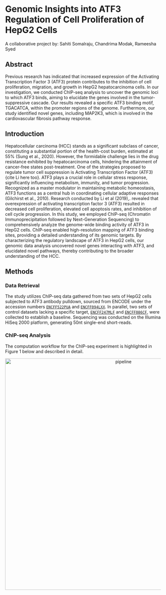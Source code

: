 # Genomic Insights into ATF3 Regulation of Cell Proliferation of HepG2 Cells
A collaborative project by: Sahiti Somalraju, Chandrima Modak, Rameesha Syed

## Abstract
Previous research has indicated that increased expression of the Activating Transcription Factor 3 (ATF3) protein contributes to the inhibition of cell proliferation, migration, and growth in HepG2 hepatocarcinoma cells. In our investigation, we conducted ChIP-seq analysis to uncover the genomic loci to which ATF3 binds, aiming to elucidate the genes involved in the tumor-suppressive cascade. Our results revealed a specific ATF3 binding motif, TGACATCA, within the promoter regions of the genome. Furthermore, our study identified novel genes, including MAP2K3, which is involved in the cardiovascular fibrosis pathway response.

## Introduction
Hepatocellular carcinoma (HCC) stands as a significant subclass of cancer, constituting a substantial portion of the health-cost burden, estimated at 55% (Sung et al., 2020). However, the formidable challenge lies in the drug resistance exhibited by hepatocarcinoma cells, hindering the attainment of cancer-free states post-treatment. One of the strategies proposed to regulate tumor cell suppression is Activating Transcription Factor (ATF3) {cite Li here too}. ATF3 plays a crucial role in cellular stress response, significantly influencing metabolism, immunity, and tumor progression. Recognized as a master modulator in maintaining metabolic homeostasis, ATF3 functions as a central hub in coordinating cellular adaptive responses (Gilchirst et al., 2010). Research conducted by  Li et al (2019),. revealed that overexpression of activating transcription factor 3 (ATF3) resulted in decreased cell proliferation, elevated cell apoptosis rates, and inhibition of cell cycle progression. In this study, we employed ChIP-seq (Chromatin Immunoprecipitation followed by Next-Generation Sequencing) to comprehensively analyze the genome-wide binding activity of ATF3 in HepG2 cells. ChIP-seq enabled high-resolution mapping of ATF3 binding sites, providing a detailed understanding of its genomic targets. By characterizing the regulatory landscape of ATF3 in HepG2 cells, our genomic data analysis uncovered novel genes interacting with ATF3, and elucidated novel pathways, thereby contributing to the broader understanding of the HCC. 

## Methods
### Data Retrieval
The study utilizes ChIP-seq data gathered from two sets of HepG2 cells subjected to ATF3 antibody pulldown, sourced from ENCODE under the accession numbers [`ENCFF522PUA`](https://www.encodeproject.org/files/ENCFF522PUA/) and [`ENCFF094LXX`](https://www.encodeproject.org/files/ENCFF094LXX). In parallel, two sets of control datasets lacking a specific target, [`ENCFF247MLF`](https://www.encodeproject.org/files/ENCFF247MLF) and [`ENCFF086CF`](https://www.encodeproject.org/files/ENCFF086CFB), were collected to establish a baseline. Sequencing was conducted on the Illumina HiSeq 2000 platform, generating 50nt single-end short-reads.

### ChIP-seq Analysis
The computation workflow for the ChIP-seq experiment is highlighted in Figure 1 below and described in detail.

<p align="center">
  <img width="750" alt="pipeline" src="https://github.com/user-attachments/assets/c19ddc0d-b442-4c9a-b1a6-d4ef1c9dc431">
</p>
